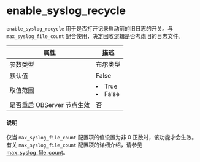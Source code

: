 # enable_syslog_recycle

`enable_syslog_recycle` 用于是否打开记录启动前的旧日志的开关。与 `max_syslog_file_count` 配合使用，决定回收逻辑是否考虑旧的日志文件。

|      **属性**      |                                                 **描述**                                                 |
|------------------|--------------------------------------------------------------------------------------------------------|
| 参数类型             | 布尔类型                |
| 默认值              | False               |
| 取值范围             | <li> True   <li> False    |
| 是否重启 OBServer 节点生效 | 否                   |

  <main id="notice" type='explain'>
    <h4>说明</h4>
    <p>仅当 <code>max_syslog_file_count</code> 配置项的值设置为非 0 正数时，该功能才会生效。有关 <code>max_syslog_file_count</code> 配置项的详细介绍，请参见 <a href="./134.max_syslog_file_count.md">max_syslog_file_count</a>。</p>
  </main>

